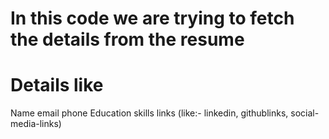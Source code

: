 # In this code we are trying to fetch the details from the resume 
# Details like
Name 
email
phone
Education
skills
links (like:- linkedin, githublinks, social-media-links)

